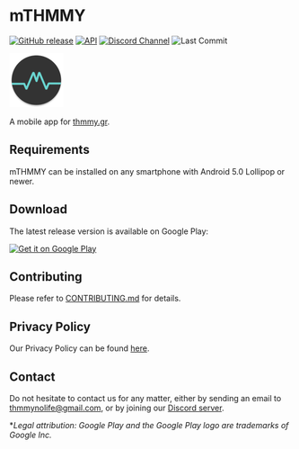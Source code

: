 # mTHMMY

[![GitHub release](https://img.shields.io/github/release/ThmmyNoLife/mTHMMY.svg?color=orange)](https://github.com/ThmmyNoLife/mTHMMY/releases)
[![API](https://img.shields.io/badge/API-21%2B-blue.svg?style=flat)](https://android-arsenal.com/api?level=21)
[![Discord Channel](https://img.shields.io/discord/252539000571559947?style=flat&color=738bd7&label=discord)][discord-server]
![Last Commit](https://img.shields.io/github/last-commit/ThmmyNoLife/mTHMMY/develop.svg?style=flat)

![mTHMMY logo](app/src/main/res/mipmap-xhdpi/ic_launcher_round.png)

A mobile app for [thmmy.gr](https://www.thmmy.gr).

## Requirements

mTHMMY can be installed on any smartphone with Android 5.0 Lollipop or newer.

## Download

The latest release version is available on Google Play:

<a href='https://play.google.com/store/apps/details?id=gr.thmmy.mthmmy&pcampaignid=MKT-Other-global-all-co-prtnr-py-PartBadge-Mar2515-1'><img alt='Get it on Google Play' src='https://play.google.com/intl/en_us/badges/images/generic/en_badge_web_generic.png' width="200"/></a>

## Contributing

Please refer to [CONTRIBUTING.md](/CONTRIBUTING.md) for details.

## Privacy Policy

Our Privacy Policy can be found [here](/PRIVACY.md).

## Contact

Do not hesitate to contact us for any matter, either by sending an email to [thmmynolife@gmail.com](mailto:thmmynolife@gmail.com), or by joining our [Discord server][discord-server].

**Legal attribution: Google Play and the Google Play logo are trademarks of Google Inc.*

[discord-server]: https://discord.gg/CVt3yrn
[trello-board]: https://trello.com/b/4MVlkrkg/mthmmy
